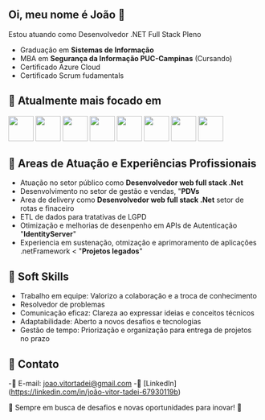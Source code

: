 ## Oi, meu nome é João 👋

<!--
**joaotadei/joaotadei** is a ✨ _special_ ✨ repository because its `README.md` (this file) appears on your GitHub profile.

Here are some ideas to get you started:

- 🔭 I’m currently working on ...
- 🌱 I’m currently learning ...
- 👯 I’m looking to collaborate on ...
- 🤔 I’m looking for help with ...
- 💬 Ask me about ...
- 📫 How to reach me: ...
- 😄 Pronouns: ...
- ⚡ Fun fact: ...
-->

Estou atuando como Desenvolvedor .NET Full Stack Pleno

- Graduação em **Sistemas de Informação**
- MBA em **Segurança da Informação PUC-Campinas** (Cursando)
- Certificado Azure Cloud
- Certificado Scrum fudamentals

## 🚀 Atualmente mais focado em

<div display='inline'>
  <img width='50' height='50' src="https://cdn.jsdelivr.net/gh/devicons/devicon@latest/icons/csharp/csharp-original.svg" />
  <img width='50' height='50' src="https://cdn.jsdelivr.net/gh/devicons/devicon@latest/icons/dotnetcore/dotnetcore-original.svg" />        
  <img width='50' height='50' src="https://cdn.jsdelivr.net/gh/devicons/devicon@latest/icons/dot-net/dot-net-original.svg" />
  <img width='50' height='50' src="https://cdn.jsdelivr.net/gh/devicons/devicon@latest/icons/microsoftsqlserver/microsoftsqlserver-plain-wordmark.svg" />
  <img width='50' height='50' src="https://cdn.jsdelivr.net/gh/devicons/devicon@latest/icons/react/react-original-wordmark.svg" />
  <img width='50' height='50' src="https://cdn.jsdelivr.net/gh/devicons/devicon@latest/icons/typescript/typescript-original.svg" />
  <img width='50' height='50' src="https://cdn.jsdelivr.net/gh/devicons/devicon@latest/icons/azure/azure-original-wordmark.svg" />        
  <img width='50' height='50' src="https://cdn.jsdelivr.net/gh/devicons/devicon@latest/icons/amazonwebservices/amazonwebservices-original-wordmark.svg" />
</div>

## 📌 Areas de Atuação e Experiências Profissionais

- Atuação no setor público como **Desenvolvedor web full stack .Net**
- Desenvolvimento no setor de gestão e vendas, "**PDVs**
- Area de delivery como **Desenvolvedor web full stack .Net** setor de rotas e finaceiro
- ETL de dados para tratativas de LGPD
- Otimização e melhorias de desenpenho em APIs de Autenticação "**IdentityServer**"
- Experiencia em sustenação, otmização e aprimoramento de aplicações .netFramework < "**Projetos legados**"

## 🎯 Soft Skills

- Trabalho em equipe: Valorizo a colaboração e a troca de conhecimento
- Resolvedor de problemas
- Comunicação eficaz: Clareza ao expressar ideias e conceitos técnicos
- Adaptabilidade: Aberto a novos desafios e tecnologias
- Gestão de tempo: Priorização e organização para entrega de projetos no prazo

## 📢 Contato

-📧 E-mail: joao.vitortadei@gmail.com
-🔗 [LinkedIn] (https://linkedin.com/in/joão-vitor-tadei-67930119b)

📍 Sempre em busca de desafios e novas oportunidades para inovar! 🚀
